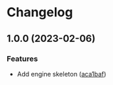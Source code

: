 # Changelog

## 1.0.0 (2023-02-06)


### Features

* Add engine skeleton ([aca1baf](https://github.com/evematic/evematic/commit/aca1baf033e212b1f033088b324bc15b7b51dc61))
